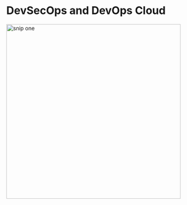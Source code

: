 
# DevSecOps and DevOps Cloud 
<img width="459" alt="snip one" src="https://github.com/Gailpositive/Deep-Dive-Into-Jenkins/assets/111061512/5f360729-273b-4274-8291-88c115ee4db5">
 

